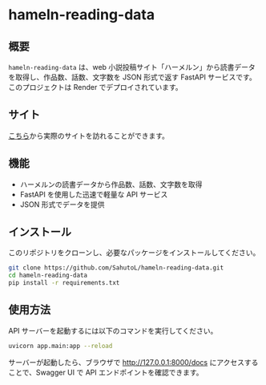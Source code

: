 # hameln-reading-data

## 概要
`hameln-reading-data` は、web 小説投稿サイト「ハーメルン」から読書データを取得し、作品数、話数、文字数を JSON 形式で返す FastAPI サービスです。このプロジェクトは Render でデプロイされています。

## サイト
[こちら](https://hameln-reading-data.onrender.com/docs)から実際のサイトを訪れることができます。

## 機能
- ハーメルンの読書データから作品数、話数、文字数を取得
- FastAPI を使用した迅速で軽量な API サービス
- JSON 形式でデータを提供

## インストール
このリポジトリをクローンし、必要なパッケージをインストールしてください。

```bash
git clone https://github.com/SahutoL/hameln-reading-data.git
cd hameln-reading-data
pip install -r requirements.txt
```

## 使用方法
API サーバーを起動するには以下のコマンドを実行してください。

```bash
uvicorn app.main:app --reload
```

サーバーが起動したら、ブラウザで http://127.0.0.1:8000/docs にアクセスすることで、Swagger UI で API エンドポイントを確認できます。